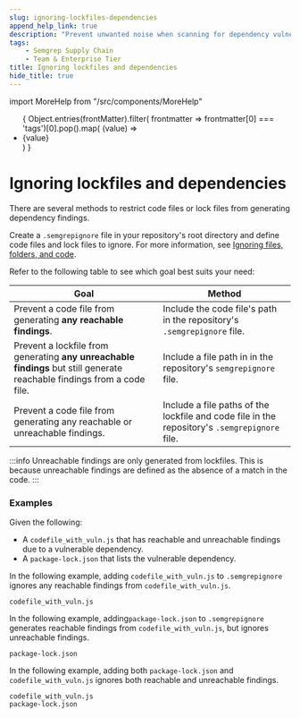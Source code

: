 ```yaml
---
slug: ignoring-lockfiles-dependencies
append_help_link: true
description: "Prevent unwanted noise when scanning for dependency vulnerabilities by ignoring lockfiles or code files."
tags:
    - Semgrep Supply Chain
    - Team & Enterprise Tier
title: Ignoring lockfiles and dependencies 
hide_title: true
---
```


import MoreHelp from "/src/components/MoreHelp"

<ul id="tag__badge-list">
{
Object.entries(frontMatter).filter(
    frontmatter => frontmatter[0] === 'tags')[0].pop().map(
    (value) => <li class='tag__badge-item'>{value}</li> )
}
</ul>

# Ignoring lockfiles and dependencies 


There are several methods to restrict code files or lock files from generating dependency findings.

Create a `.semgrepignore` file in your repository's root directory and define code files and lock files to ignore. For more information, see [Ignoring files, folders, and code](/ignoring-files-folders-code/#defining-files-and-folders-in-semgrep-app).

Refer to the following table to see which goal best suits your need:



| Goal | Method |
| ---- | ------ |
| Prevent a code file from generating **any reachable findings**. | Include the code file's path in the repository's `.semgrepignore` file. |
| Prevent a lockfile from generating **any unreachable findings** but still generate reachable findings from a code file. | Include a file path in in the repository's `semgrepignore` file. |
| Prevent a code file from generating any reachable or unreachable findings. | Include a file paths of the lockfile and code file in the repository's `.semgrepignore` file. |

:::info
Unreachable findings are only generated from lockfiles. This is because unreachable findings are defined as the absence of a match in the code.
:::

### Examples

Given the following:

* A `codefile_with_vuln.js` that has reachable and unreachable findings due to a vulnerable dependency.
* A `package-lock.json` that lists the vulnerable dependency.

In the following example, adding `codefile_with_vuln.js` to `.semgrepignore` ignores any reachable findings from `codefile_with_vuln.js`.

```
codefile_with_vuln.js
```

In the following example, adding`package-lock.json` to `.semgrepignore` generates reachable findings from `codefile_with_vuln.js`, but ignores unreachable findings.

```
package-lock.json
```

In the following example, adding both `package-lock.json` and `codefile_with_vuln.js` ignores both reachable and unreachable findings.

```
codefile_with_vuln.js
package-lock.json
````
